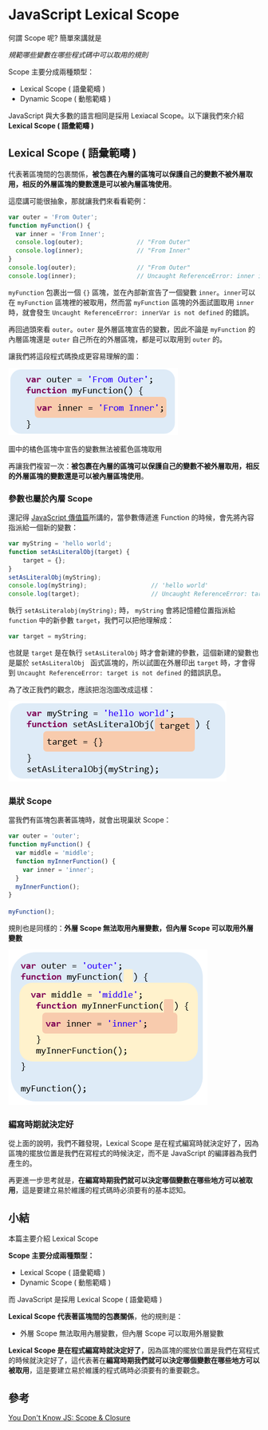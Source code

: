 # JavaScript Lexical Scope

何謂 Scope 呢? 簡單來講就是

*規範哪些變數在哪些程式碼中可以取用的規則*

Scope 主要分成兩種類型：

* Lexical Scope ( 語彙範疇 )
* Dynamic Scope ( 動態範疇 )

JavaScript 與大多數的語言相同是採用 Lexiacal Scope。以下讓我們來介紹 **Lexical Scope ( 語彙範疇 )**



## Lexical Scope ( 語彙範疇 )

代表著區塊間的包裹關係，**被包裹在內層的區塊可以保護自己的變數不被外層取用，相反的外層區塊的變數還是可以被內層區塊使用**。

這麼講可能很抽象，那就讓我們來看看範例：

```javascript
var outer = 'From Outer';
function myFunction() {
  var inner = 'From Inner';
  console.log(outer);				// "From Outer"
  console.log(inner);				// "From Inner"
}
console.log(outer);					// "From Outer"
console.log(inner);					// Uncaught ReferenceError: inner is not defined
```

`myFunction` 包裹出一個 `{}` 區塊，並在內部新宣告了一個變數 `inner`。`inner`可以在 `myFunction` 區塊裡的被取用，然而當 `myFunction` 區塊的外面試圖取用 `inner` 時，就會發生 `Uncaught ReferenceError: innerVar is not defined` 的錯誤。

再回過頭來看 `outer`。`outer` 是外層區塊宣告的變數，因此不論是 `myFunction` 的內層區塊還是 `outer` 自己所在的外層區塊，都是可以取用到 `outer` 的。

讓我們將這段程式碼換成更容易理解的圖：

![../Image/10_Lexical-scope/lexical-scope-1.png](../Image/10_Lexical-scope/lexical-scope-1.png)

圖中的橘色區塊中宣告的變數無法被藍色區塊取用

再讓我們複習一次：**被包裹在內層的區塊可以保護自己的變數不被外層取用，相反的外層區塊的變數還是可以被內層區塊使用**。



### 參數也屬於內層 Scope

還記得 [JavaScript 傳值篇](https://ithelp.ithome.com.tw/articles/10194299)所講的，當參數傳遞進 Function 的時候，會先將內容指派給一個新的變數：

```javascript
var myString = 'hello world';
function setAsLiteralObj(target) {
	target = {};
}
setAsLiteralObj(myString);
console.log(myString);					// 'hello world'
console.log(target);					// Uncaught ReferenceError: target is not defined
```

執行 `setAsLiteralobj(myString);` 時， `myString` 會將記憶體位置指派給 `function` 中的新參數 `target`，我們可以把他理解成：

```javascript
var target = myString;
```

也就是 `target` 是在執行 `setAsLiteralObj` 時才會新建的參數，這個新建的變數也是屬於 `setAsLiteralObj ` 函式區塊的，所以試圖在外層印出 `target` 時，才會得到 `Uncaught ReferenceError: target is not defined` 的錯誤訊息。

為了改正我們的觀念，應該把泡泡圖改成這樣：

![../Image/10_Lexical-scope/lexical-scope-2.png](../Image/10_Lexical-scope/lexical-scope-2.png)

### 巢狀 Scope

當我們有區塊包裹著區塊時，就會出現巢狀 Scope：

```javascript
var outer = 'outer';
function myFunction() {
  var middle = 'middle';
  function myInnerFunction() {
    var inner = 'inner';
  }
  myInnerFunction();
}

myFunction();
```

規則也是同樣的：**外層 Scope 無法取用內層變數，但內層 Scope 可以取用外層變數**

![../Image/10_Lexical-scope/lexical-scope-3.png](../Image/10_Lexical-scope/lexical-scope-3.png)



### 編寫時期就決定好

從上面的說明，我們不難發現，Lexical Scope 是在程式編寫時就決定好了，因為區塊的擺放位置是我們在寫程式的時候決定，而不是 JavaScript 的編譯器為我們產生的。

再更進一步思考就是，**在編寫時期我們就可以決定哪個變數在哪些地方可以被取用**，這是要建立易於維護的程式碼時必須要有的基本認知。



## 小結

本篇主要介紹 Lexical Scope

**Scope 主要分成兩種類型：**

- Lexical Scope ( 語彙範疇 )
- Dynamic Scope ( 動態範疇 )

而 JavaScript 是採用 Lexical Scope ( 語彙範疇 )

**Lexical Scope 代表著區塊間的包裹關係**，他的規則是：

* 外層 Scope 無法取用內層變數，但內層 Scope 可以取用外層變數

**Lexical Scope 是在程式編寫時就決定好了**，因為區塊的擺放位置是我們在寫程式的時候就決定好了，這代表著在**編寫時期我們就可以決定哪個變數在哪些地方可以被取用**，這是要建立易於維護的程式碼時必須要有的重要觀念。



## 參考

[You Don't Know JS: Scope & Closure](https://github.com/getify/You-Dont-Know-JS/tree/master/scope%20%26%20closures)
